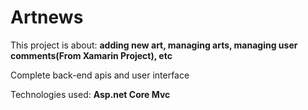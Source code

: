 # Artnews

This project is about: **adding new art, managing arts, managing user comments(From Xamarin Project), etc**

Complete back-end apis and user interface

Technologies used: **Asp.net Core Mvc**

